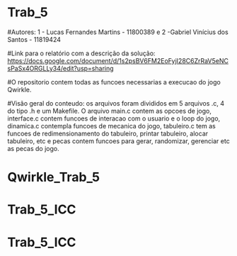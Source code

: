 # Trab_5

#Autores: 1 - Lucas Fernandes Martins - 11800389 e 2 -Gabriel Vinícius dos Santos - 11819424

#Link para o relatório com a descrição da solução: https://docs.google.com/document/d/1s2psBV6FM2EoFyjI28C6ZrRaV5eNCsPaSx4ORGLLy34/edit?usp=sharing

#O repositorio contem todas as funcoes necessarias a execucao do jogo Qwirkle.

#Visão geral do conteudo: os arquivos foram divididos em 5 arquivos .c, 4 do tipo .h e um Makefile. O arquivo main.c contem as opcoes de jogo, interface.c contem funcoes de interacao com o usuario e o loop do jogo, dinamica.c contempla funcoes de mecanica do jogo, tabuleiro.c tem as funcoes de redimensionamento do tabuleiro, printar tabuleiro, alocar tabuleiro, etc e pecas contem funcoes para gerar, randomizar, gerenciar etc as pecas do jogo.

# Qwirkle_Trab_5
# Trab_5_ICC
# Trab_5_ICC
